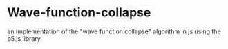 # Wave-function-collapse
an implementation of the "wave function collapse" algorithm in js using the p5.js library

